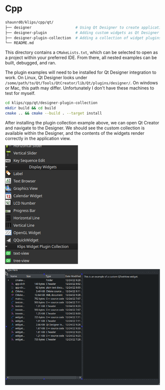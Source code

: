 # Cpp

```bash
shaunrd0/klips/cpp/qt/
├── designer                    # Using Qt Designer to create application GUI
├── designer-plugin             # Adding custom widgets as Qt Designer plugins
├── designer-plugin-collection  # Adding a collection of widget plugins to Qt Designer
└── README.md
```

This directory contains a `CMakeLists.txt`, which can be selected to open as a 
project within your preferred IDE. From there, all nested examples can be built,
debugged, and ran.

The plugin examples will need to be installed for Qt Designer integration to work.
On Linux, Qt Designer looks under `/some/path/to/Qt/Tools/QtCreator/lib/Qt/plugins/designer/`.
On windows or Mac, this path may differ. Unfortunately I don't have these machines to test for myself.

```bash
cd klips/cpp/qt/designer-plugin-collection
mkdir build && cd build
cmake .. && cmake --build . --target install
```

After installing the plugin collection example above, we can open Qt Creator and navigate to the Designer.
We should see the custom collection is available within the Designer, and the contents of the widgets render correctly in the application view.


![side-panel-view.png](side-panel-view.png)


![plugin-render-view.png](plugin-render-view.png)
